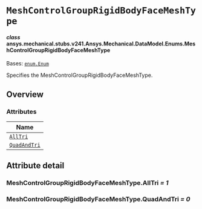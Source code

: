 # `MeshControlGroupRigidBodyFaceMeshType`



#### *class* ansys.mechanical.stubs.v241.Ansys.Mechanical.DataModel.Enums.MeshControlGroupRigidBodyFaceMeshType

Bases: [`enum.Enum`](https://docs.python.org/3/library/enum.html#enum.Enum)

Specifies the MeshControlGroupRigidBodyFaceMeshType.

<!-- !! processed by numpydoc !! -->

<a id="overview"></a>

## Overview

### Attributes

| Name |
| ---------------------------------------------------------------------------------------------------------------------------------------------------------------- |
| [`AllTri`](../../../../../v242/Ansys/Mechanical/DataModel/Enums/MeshControlGroupRigidBodyFaceMeshType.md#MeshControlGroupRigidBodyFaceMeshType.AllTri) |
| [`QuadAndTri`](../../../../../v242/Ansys/Mechanical/DataModel/Enums/MeshControlGroupRigidBodyFaceMeshType.md#MeshControlGroupRigidBodyFaceMeshType.QuadAndTri) |

<a id="attribute-detail"></a>

## Attribute detail

<a id="MeshControlGroupRigidBodyFaceMeshType.AllTri"></a>

### MeshControlGroupRigidBodyFaceMeshType.AllTri *= 1*

<a id="MeshControlGroupRigidBodyFaceMeshType.QuadAndTri"></a>

### MeshControlGroupRigidBodyFaceMeshType.QuadAndTri *= 0*


